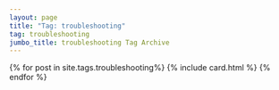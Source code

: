 ```yaml
---
layout: page
title: "Tag: troubleshooting"
tag: troubleshooting
jumbo_title: troubleshooting Tag Archive
---
```


{% for post in site.tags.troubleshooting%}
{% include card.html %}
{% endfor %}
